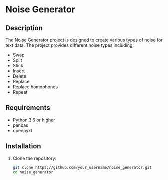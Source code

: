 # Noise Generator

## Description
The Noise Generator project is designed to create various types of noise for text data. The project provides different noise types including:
- Swap
- Split
- Stick
- Insert
- Delete
- Replace
- Replace homophones
- Repeat

## Requirements
- Python 3.6 or higher
- pandas
- openpyxl


## Installation
1. Clone the repository:
   ```bash
   git clone https://github.com/your_username/noise_generator.git
   cd noise_generator
